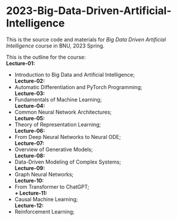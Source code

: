 # 2023-Big-Data-Driven-Artificial-Intelligence
This is the source code and materials for *Big Data Driven Artificial Intelligence* course in BNU, 2023 Spring.

This is the outline for the course:<br>
**Lecture-01:**<br>
  + Introduction to Big Data and Artificial Intelligence;<br>
**Lecture-02:**<br>
  + Automatic Differentiation and PyTorch Programming;<br>
**Lecture-03:**<br>
  + Fundamentals of Machine Learning;<br>
**Lecture-04:**<br>
  + Common Neural Network Architectures;<br>
**Lecture-05:**<br>
  + Theory of Representation Learning;<br>
**Lecture-06:**
  + From Deep Neural Networks to Neural ODE;<br>
**Lecture-07:**<br>
  + Overview of Generative Models;<br>
**Lecture-08:**<br>
  + Data-Driven Modeling of Complex Systems;<br>
**Lecture-09:**<br>
  + Graph Neural Networks;<br>
**Lecture-10:**<br>
  + From Transformer to ChatGPT;<br>
**+ Lecture-11:** <br>
  + Causal Machine Learning;<br>
**Lecture-12:**<br>
  + Reinforcement Learning;<br>
